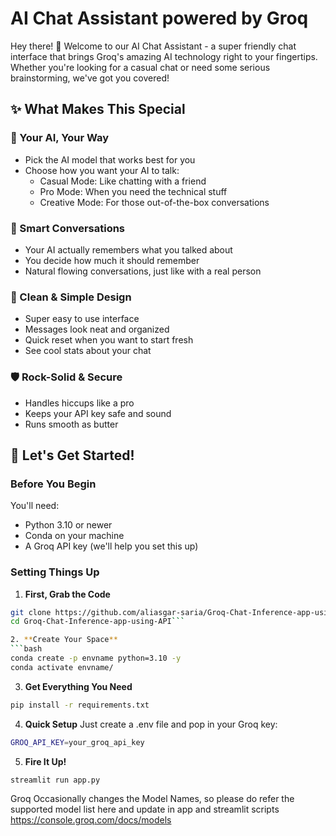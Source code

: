 # AI Chat Assistant powered by Groq

Hey there! 👋 Welcome to our AI Chat Assistant - a super friendly chat interface that brings Groq's amazing AI technology right to your fingertips. Whether you're looking for a casual chat or need some serious brainstorming, we've got you covered!

## ✨ What Makes This Special

### 🤖 Your AI, Your Way
- Pick the AI model that works best for you
- Choose how you want your AI to talk:
  - Casual Mode: Like chatting with a friend
  - Pro Mode: When you need the technical stuff
  - Creative Mode: For those out-of-the-box conversations

### 🧠 Smart Conversations
- Your AI actually remembers what you talked about
- You decide how much it should remember
- Natural flowing conversations, just like with a real person

### 💫 Clean & Simple Design
- Super easy to use interface
- Messages look neat and organized
- Quick reset when you want to start fresh
- See cool stats about your chat

### 🛡️ Rock-Solid & Secure
- Handles hiccups like a pro
- Keeps your API key safe and sound
- Runs smooth as butter

## 🚀 Let's Get Started!

### Before You Begin
You'll need:
- Python 3.10 or newer
- Conda on your machine
- A Groq API key (we'll help you set this up)

### Setting Things Up

1. **First, Grab the Code**
```bash
git clone https://github.com/aliasgar-saria/Groq-Chat-Inference-app-using-API
cd Groq-Chat-Inference-app-using-API```

2. **Create Your Space**
```bash
conda create -p envname python=3.10 -y
conda activate envname/
```

3. **Get Everything You Need**
```bash
pip install -r requirements.txt
```

4. **Quick Setup**
Just create a .env file and pop in your Groq key:
```bash
GROQ_API_KEY=your_groq_api_key
```

5. **Fire It Up!**
```bash
streamlit run app.py
```

Groq Occasionally changes the Model Names, so please do refer the supported model list here and update in app and streamlit scripts
https://console.groq.com/docs/models

